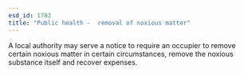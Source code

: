 ```yaml
---
esd_id: 1782
title: "Public health -  removal of noxious matter"
---
```


A local authority may serve a notice to require an occupier to remove certain noxious matter in certain circumstances, remove the noxious substance itself and recover expenses.

